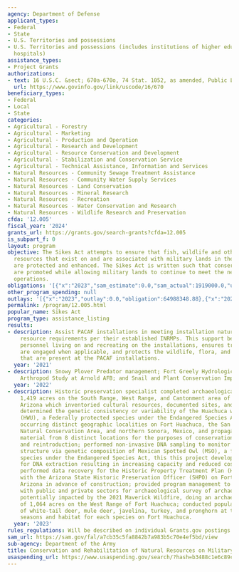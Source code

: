 ```yaml
---
agency: Department of Defense
applicant_types:
- Federal
- State
- U.S. Territories and possessions
- U.S. Territories and possessions (includes institutions of higher education and
  hospitals)
assistance_types:
- Project Grants
authorizations:
- text: 16 U.S.C. &sect; 670a-670o, 74 Stat. 1052, as amended, Public Law 86-797.
  url: https://www.govinfo.gov/link/uscode/16/670
beneficiary_types:
- Federal
- Local
- State
categories:
- Agricultural - Forestry
- Agricultural - Marketing
- Agricultural - Production and Operation
- Agricultural - Research and Development
- Agricultural - Resource Conservation and Development
- Agricultural - Stabilization and Conservation Service
- Agricultural - Technical Assistance, Information and Services
- Natural Resources - Community Sewage Treatment Assistance
- Natural Resources - Community Water Supply Services
- Natural Resources - Land Conservation
- Natural Resources - Mineral Research
- Natural Resources - Recreation
- Natural Resources - Water Conservation and Research
- Natural Resources - Wildlife Research and Preservation
cfda: '12.005'
fiscal_year: '2024'
grants_url: https://grants.gov/search-grants?cfda=12.005
is_subpart_f: 0
layout: program
objective: The Sikes Act attempts to ensure that fish, wildlife and other natural
  resources that exist on and are associated with military lands in the United States
  are protected and enhanced. The Sikes Act is written such that conservation activities
  are promoted while allowing military lands to continue to meet the needs of military
  operations.
obligations: '[{"x":"2023","sam_estimate":0.0,"sam_actual":1919000.0,"usa_spending_actual":132978026.8},{"x":"2024","sam_estimate":0.0,"sam_actual":592837.0,"usa_spending_actual":128459935.94},{"x":"2025","sam_estimate":0.0,"sam_actual":1919000.0,"usa_spending_actual":0.0}]'
other_program_spending: null
outlays: '[{"x":"2023","outlay":0.0,"obligation":64988348.88},{"x":"2024","outlay":0.0,"obligation":51482814.87},{"x":"2025","outlay":0.0,"obligation":0.0}]'
permalink: /program/12.005.html
popular_name: Sikes Act
program_type: assistance_listing
results:
- description: Assist PACAF installations in meeting installation natural and cultural
    resource requirements per their established INRMPs. This support benefits the
    personnel living on and recreating on the installations, ensures tribal partners
    are engaged when applicable, and protects the wildlife, flora, and cultural sites
    that are present at the PACAF installations.
  year: '2021'
- description: Snowy Plover Predator management; Fort Greely Hydrological Analysis;
    Arthropod Study at Arnold AFB; and Snail and Plant Conservation Implementation
  year: '2022'
- description: Historic preservation specialist completed archaeological survey of
    1,419 acres on the South Range, West Range, and Cantonment area of Fort Huachuca,
    Arizona which inventoried cultural resources, documented sites, and isolated artifacts;
    determined the genetic consistency or variability of the Huachuca water umbel
    (HWU), a Federally protected species under the Endangered Species Act, in 10 naturally
    occurring distinct geographic localities on Fort Huachuca, the San Pedro Riparian
    Natural Conservation Area, and northern Sonora, Mexico, and propagation of HWU
    material from 8 distinct locations for the purposes of conservation, restoration,
    and reintroduction; performed non-invasive DNA sampling to monitor population
    structure via genetic composition of Mexican Spotted Owl (MSO), a federally protected
    species under the Endangered Species Act, this this project developed new methods
    for DNA extraction resulting in increasing capacity and reduced cost per sample;
    performed data recovery for the Historic Property Treatment Plan (HPTP) in consultation
    with the Arizona State Historic Preservation Officer (SHPO) on Fort Huachuca,
    Arizona in advance of construction; provided program management to support partnerships
    with public and private sectors for archaeological survey of archaeological sites
    potentially impacted by the 2021 Maverick Wildfire, doing an archaeological survey
    of 1,064 acres on the West Range of Fort Huachuca; conducted population surveys
    of white-tail deer, mule deer, javelina, turkey, and pronghorn at the appropriate
    seasons and habitat for each species on Fort Huachuca.
  year: '2023'
rules_regulations: Will be described on individual Grants.gov postings
sam_url: https://sam.gov/fal/a7cb35c5fa8842b7a983b5c70e4ef5bd/view
sub-agency: Department of the Army
title: Conservation and Rehabilitation of Natural Resources on Military Installations
usaspending_url: https://www.usaspending.gov/search/?hash=b3488c1e6c89c3a3dd68f943f667b801
---
```

